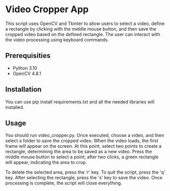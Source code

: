 # Video Cropper App

This script uses OpenCV and Tkinter to allow users to select a video, define a rectangle by clicking with the middle mouse button, and then save the cropped video based on the defined rectangle. The user can interact with the video processing using keyboard commands.

## Prerequisities 

- Python 3.10
- OpenCV 4.8.1

## Installation

You can use pip install requirements.txt and all the needed libraries will installed.

## Usage

You should run video_cropper.py. Once executed, choose a video, and then select a folder to save the cropped video. When the video loads, the first frame will appear on the screen. At this point, select two points to create a rectangle, determining the area to be saved as a new video. Press the middle mouse button to select a point; after two clicks, a green rectangle will appear, indicating the area to crop.

To delete the selected area, press the 'r' key. 
To quit the script, press the 'q' key. 
After selecting the rectangle, press the 's' key to save the video. Once processing is complete, the script will close everything.